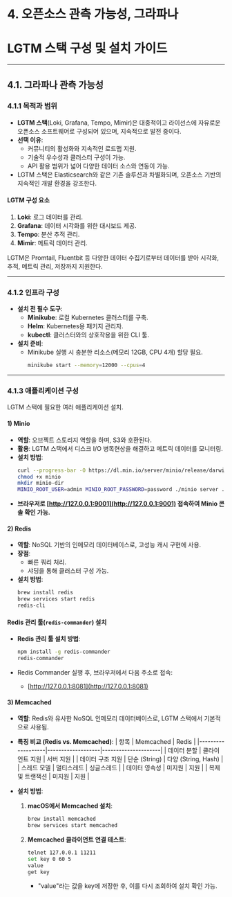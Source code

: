# 4. 오픈소스 관측 가능성, 그라파나

# LGTM 스택 구성 및 설치 가이드

---

## **4.1. 그라파나 관측 가능성**

### **4.1.1 목적과 범위**
- **LGTM 스택**(Loki, Grafana, Tempo, Mimir)은 대중적이고 라이선스에 자유로운 오픈소스 소프트웨어로 구성되어 있으며, 지속적으로 발전 중이다.
- **선택 이유**:
  - 커뮤니티의 활성화와 지속적인 로드맵 지원.
  - 기술적 우수성과 클러스터 구성이 가능.
  - API 활용 범위가 넓어 다양한 데이터 소스와 연동이 가능.
- LGTM 스택은 Elasticsearch와 같은 기존 솔루션과 차별화되며, 오픈소스 기반의 지속적인 개발 환경을 강조한다.

#### **LGTM 구성 요소**
1. **Loki**: 로그 데이터를 관리.
2. **Grafana**: 데이터 시각화를 위한 대시보드 제공.
3. **Tempo**: 분산 추적 관리.
4. **Mimir**: 메트릭 데이터 관리.

LGTM은 Promtail, Fluentbit 등 다양한 데이터 수집기로부터 데이터를 받아 시각화, 추적, 메트릭 관리, 저장까지 지원한다.

---

### **4.1.2 인프라 구성**
- **설치 전 필수 도구**:
  - **Minikube**: 로컬 Kubernetes 클러스터를 구축.
  - **Helm**: Kubernetes용 패키지 관리자.
  - **kubectl**: 클러스터와의 상호작용을 위한 CLI 툴.
- **설치 준비**:
  - Minikube 실행 시 충분한 리소스(메모리 12GB, CPU 4개) 할당 필요.
    ```bash
    minikube start --memory=12000 --cpus=4
    ```

---

### **4.1.3 애플리케이션 구성**
LGTM 스택에 필요한 여러 애플리케이션 설치.

#### **1) Minio**
- **역할**: 오브젝트 스토리지 역할을 하며, S3와 호환된다.
- **활용**: LGTM 스택에서 디스크 I/O 병목현상을 해결하고 메트릭 데이터를 모니터링.
- **설치 방법**:
  ```bash
  curl --progress-bar -O https://dl.min.io/server/minio/release/darwin-arm64/minio
  chmod +x minio
  mkdir minio-dir
  MINIO_ROOT_USER=admin MINIO_ROOT_PASSWORD=password ./minio server ./minio-dir --console-address ":9001"
  ```
- **브라우저로 [http://127.0.0.1:9001](http://127.0.0.1:9001) 접속하여 Minio 콘솔 확인 가능.**

#### **2) Redis**
- **역할**: NoSQL 기반의 인메모리 데이터베이스로, 고성능 캐시 구현에 사용.
- **장점**:
  - 빠른 쿼리 처리.
  - 샤딩을 통해 클러스터 구성 가능.
- **설치 방법**:
  ```bash
  brew install redis
  brew services start redis
  redis-cli
  ```
#### **Redis 관리 툴(`redis-commander`) 설치**
- **Redis 관리 툴 설치 방법**:
  ```bash
  npm install -g redis-commander
  redis-commander
  ```
- Redis Commander 실행 후, 브라우저에서 다음 주소로 접속:

  - [http://127.0.0.1:8081](http://127.0.0.1:8081)

#### **3) Memcached**
- **역할**: Redis와 유사한 NoSQL 인메모리 데이터베이스로, LGTM 스택에서 기본적으로 사용됨.
- **특징 비교 (Redis vs. Memcached)**:
  | 항목              | Memcached         | Redis               |
  |-------------------|-------------------|---------------------|
  | 데이터 분할       | 클라이언트 지원  | 서버 지원           |
  | 데이터 구조 지원  | 단순 (String)     | 다양 (String, Hash) |
  | 스레드 모델       | 멀티스레드        | 싱글스레드          |
  | 데이터 영속성     | 미지원            | 지원                |
  | 복제 및 트랜잭션 | 미지원            | 지원                |

- **설치 방법**:
  1. **macOS에서 Memcached 설치**:
     ```bash
     brew install memcached
     brew services start memcached
     ```
  2. **Memcached 클라이언트 연결 테스트**:
     ```bash
     telnet 127.0.0.1 11211
     set key 0 60 5
     value
     get key
     ```
     - "value"라는 값을 key에 저장한 후, 이를 다시 조회하여 설치 확인 가능.





